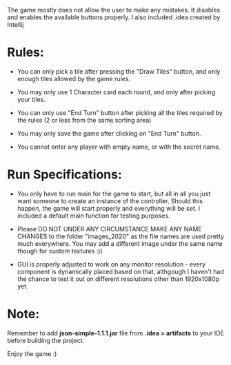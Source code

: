 The game mostly does not allow the user to make any mistakes. It disables and enables
the available buttons properly. I also included .idea created by Intellij

# Rules:
-  You can only pick a tile after pressing the "Draw Tiles" button, and only enough tiles
allowed by the game rules.

- You may only use 1 Character card each round, and only after picking your tiles.

- You can only use "End Turn" button after picking all the tiles required by the rules (2 or less from the same sorting area)

- You may only save the game after clicking on "End Turn" button.

- You cannot enter any player with empty name, or with the secret name.



# Run Specifications:

- You only have to run main for the game to start, but all in all you just want someone
to create an instance of the controller. Should this happen, the game will start properly
and everything will be set. I included a default main function for testing purposes.

- Please DO NOT UNDER ANY CIRCUMSTANCE MAKE ANY NAME CHANGES to the folder 
"images_2020" as the file names are used pretty much everywhere. You may add a different image
under the same name though for custom textures :))

- GUI is properly adjusted to work on any monitor resolution - every component is dynamically placed
based on that, althgough I haven't had the chance to test it out on different resolutions other than 1920x1080p yet.

# Note:
Remember to add **json-simple-1.1.1.jar** file from **.idea > artifacts** to your IDE before building the project.

Enjoy the game :)
